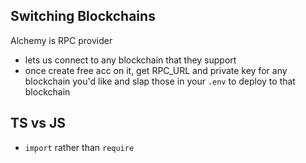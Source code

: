 ## Switching Blockchains

Alchemy is RPC provider

- lets us connect to any blockchain that they support
- once create free acc on it, get RPC_URL and private key for any blockchain you'd like and slap those in your `.env` to deploy to that blockchain

## TS vs JS

- `import` rather than `require`
